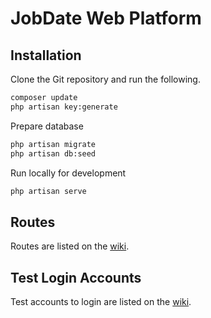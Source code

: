 # JobDate Web Platform

## Installation

Clone the Git repository and run the following.

```bash
composer update
php artisan key:generate
```

Prepare database

```bash
php artisan migrate
php artisan db:seed
```

Run locally for development
```bash
php artisan serve
```

## Routes

Routes are listed on the [wiki](https://github.com/nsg223/jobdate/wiki/JobDate-Routes).

## Test Login Accounts

Test accounts to login are listed on the [wiki](https://github.com/nsg223/jobdate/wiki/Testing-Accounts).